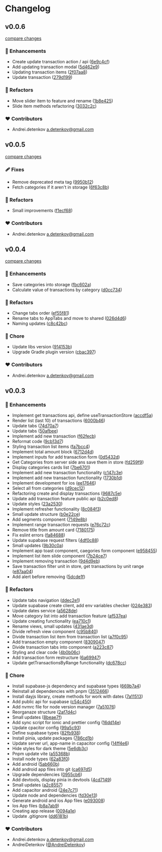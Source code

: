 # Changelog


## v0.0.6

[compare changes](https://github.com/AndreiDetenkov/vue3-ionic-budget-app/compare/v0.0.5...v0.0.6)

### 🚀 Enhancements

- Create update transaction action / api ([6e9c4cf](https://github.com/AndreiDetenkov/vue3-ionic-budget-app/commit/6e9c4cf))
- Add updating transaction modal ([5d462e9](https://github.com/AndreiDetenkov/vue3-ionic-budget-app/commit/5d462e9))
- Updating transaction items ([2f07aa8](https://github.com/AndreiDetenkov/vue3-ionic-budget-app/commit/2f07aa8))
- Update transaction ([279d199](https://github.com/AndreiDetenkov/vue3-ionic-budget-app/commit/279d199))

### 💅 Refactors

- Move slider item to feature and rename ([1b8e425](https://github.com/AndreiDetenkov/vue3-ionic-budget-app/commit/1b8e425))
- Slide item methods refactoring ([3032c2c](https://github.com/AndreiDetenkov/vue3-ionic-budget-app/commit/3032c2c))

### ❤️ Contributors

- Andrei.detenkov <a.detenkov@gmail.com>

## v0.0.5

[compare changes](https://github.com/AndreiDetenkov/vue3-ionic-budget-app/compare/v0.0.4...v0.0.5)

### 🩹 Fixes

- Remove deprecated meta tag ([9950b12](https://github.com/AndreiDetenkov/vue3-ionic-budget-app/commit/9950b12))
- Fetch categories if it aren't in storage ([6f63c8b](https://github.com/AndreiDetenkov/vue3-ionic-budget-app/commit/6f63c8b))

### 💅 Refactors

- Small improvements ([f1ecf68](https://github.com/AndreiDetenkov/vue3-ionic-budget-app/commit/f1ecf68))

### ❤️ Contributors

- Andrei.detenkov <a.detenkov@gmail.com>

## v0.0.4

[compare changes](https://github.com/AndreiDetenkov/vue3-ionic-budget-app/compare/v0.0.3...v0.0.4)

### 🚀 Enhancements

- Save categories into storage ([fbc602a](https://github.com/AndreiDetenkov/vue3-ionic-budget-app/commit/fbc602a))
- Calculate value of transactions by category ([d0cc734](https://github.com/AndreiDetenkov/vue3-ionic-budget-app/commit/d0cc734))

### 💅 Refactors

- Change tabs order ([ef55f81](https://github.com/AndreiDetenkov/vue3-ionic-budget-app/commit/ef55f81))
- Rename tabs to AppTabs and move to shared ([026d4d6](https://github.com/AndreiDetenkov/vue3-ionic-budget-app/commit/026d4d6))
- Naming updates ([c8c42bc](https://github.com/AndreiDetenkov/vue3-ionic-budget-app/commit/c8c42bc))

### 🏡 Chore

- Update libs version ([914153b](https://github.com/AndreiDetenkov/vue3-ionic-budget-app/commit/914153b))
- Upgrade Gradle plugin version ([cbac397](https://github.com/AndreiDetenkov/vue3-ionic-budget-app/commit/cbac397))

### ❤️ Contributors

- Andrei.detenkov <a.detenkov@gmail.com>

## v0.0.3


### 🚀 Enhancements

- Implement get transactions api, define useTransactionStore ([accdf5a](https://github.com/AndreiDetenkov/vue3-ionic-budget-app/commit/accdf5a))
- Render list (last 10) of transactions ([6000b46](https://github.com/AndreiDetenkov/vue3-ionic-budget-app/commit/6000b46))
- Update tabs ([74d70a7](https://github.com/AndreiDetenkov/vue3-ionic-budget-app/commit/74d70a7))
- Update tabs ([50afbee](https://github.com/AndreiDetenkov/vue3-ionic-budget-app/commit/50afbee))
- Implement add new transaction ([f62fecb](https://github.com/AndreiDetenkov/vue3-ionic-budget-app/commit/f62fecb))
- Reformat code ([9cb13d7](https://github.com/AndreiDetenkov/vue3-ionic-budget-app/commit/9cb13d7))
- Styling transaction list items ([fa7bcc4](https://github.com/AndreiDetenkov/vue3-ionic-budget-app/commit/fa7bcc4))
- Implement total amount block ([6712d4d](https://github.com/AndreiDetenkov/vue3-ionic-budget-app/commit/6712d4d))
- Implement inputs for add transaction form ([0d5432d](https://github.com/AndreiDetenkov/vue3-ionic-budget-app/commit/0d5432d))
- Get Categories from server side ans save them in store ([fd259f9](https://github.com/AndreiDetenkov/vue3-ionic-budget-app/commit/fd259f9))
- Display categories cards list ([7be6701](https://github.com/AndreiDetenkov/vue3-ionic-budget-app/commit/7be6701))
- Implement add new transaction functionality ([c147c3e](https://github.com/AndreiDetenkov/vue3-ionic-budget-app/commit/c147c3e))
- Implement add new transaction functionality ([1730b1d](https://github.com/AndreiDetenkov/vue3-ionic-budget-app/commit/1730b1d))
- Implement development for ios ([ee17646](https://github.com/AndreiDetenkov/vue3-ionic-budget-app/commit/ee17646))
- Select all from categories ([d9cec12](https://github.com/AndreiDetenkov/vue3-ionic-budget-app/commit/d9cec12))
- Refactoring create and display transactions ([9687c5e](https://github.com/AndreiDetenkov/vue3-ionic-budget-app/commit/9687c5e))
- Update add transaction feature public api ([b2c0ed8](https://github.com/AndreiDetenkov/vue3-ionic-budget-app/commit/b2c0ed8))
- Update styles ([23a2530](https://github.com/AndreiDetenkov/vue3-ionic-budget-app/commit/23a2530))
- Implement refresher functionality ([8c084f3](https://github.com/AndreiDetenkov/vue3-ionic-budget-app/commit/8c084f3))
- Small update structure ([b0e22ce](https://github.com/AndreiDetenkov/vue3-ionic-budget-app/commit/b0e22ce))
- Add segments component ([7149e8b](https://github.com/AndreiDetenkov/vue3-ionic-budget-app/commit/7149e8b))
- Implement range transaction requests ([e76c72c](https://github.com/AndreiDetenkov/vue3-ionic-budget-app/commit/e76c72c))
- Remove title from amount card ([7180175](https://github.com/AndreiDetenkov/vue3-ionic-budget-app/commit/7180175))
- Fix eslint errors ([fa84688](https://github.com/AndreiDetenkov/vue3-ionic-budget-app/commit/fa84688))
- Update supabase request filters ([4df0c88](https://github.com/AndreiDetenkov/vue3-ionic-budget-app/commit/4df0c88))
- Small updates ([9b30c0a](https://github.com/AndreiDetenkov/vue3-ionic-budget-app/commit/9b30c0a))
- Implement app toast component, caegories form component ([e958455](https://github.com/AndreiDetenkov/vue3-ionic-budget-app/commit/e958455))
- Implement list item slide component ([7b24ce7](https://github.com/AndreiDetenkov/vue3-ionic-budget-app/commit/7b24ce7))
- Implement removing transaction ([9d4d9eb](https://github.com/AndreiDetenkov/vue3-ionic-budget-app/commit/9d4d9eb))
- Save transaction filter unit in store, get transactions by unit range ([e87aa04](https://github.com/AndreiDetenkov/vue3-ionic-budget-app/commit/e87aa04))
- Add alert before removing ([5dcde1f](https://github.com/AndreiDetenkov/vue3-ionic-budget-app/commit/5dcde1f))

### 💅 Refactors

- Update tabs navigation ([ddec2e1](https://github.com/AndreiDetenkov/vue3-ionic-budget-app/commit/ddec2e1))
- Update supabase create client, add env variables checker ([024e383](https://github.com/AndreiDetenkov/vue3-ionic-budget-app/commit/024e383))
- Update dates service ([a5628de](https://github.com/AndreiDetenkov/vue3-ionic-budget-app/commit/a5628de))
- Move category list into add transaction feature ([af537ea](https://github.com/AndreiDetenkov/vue3-ionic-budget-app/commit/af537ea))
- Update creating functionality ([ea710c1](https://github.com/AndreiDetenkov/vue3-ionic-budget-app/commit/ea710c1))
- Rename views, small updates ([431ae3d](https://github.com/AndreiDetenkov/vue3-ionic-budget-app/commit/431ae3d))
- Divide refresh view component ([c95b840](https://github.com/AndreiDetenkov/vue3-ionic-budget-app/commit/c95b840))
- Divide transaction list item from transaction list ([a7f0c95](https://github.com/AndreiDetenkov/vue3-ionic-budget-app/commit/a7f0c95))
- Add transaction empty component ([8309047](https://github.com/AndreiDetenkov/vue3-ionic-budget-app/commit/8309047))
- Divide transaction tabs into component ([a223c87](https://github.com/AndreiDetenkov/vue3-ionic-budget-app/commit/a223c87))
- Styling and clear code ([4b0b06c](https://github.com/AndreiDetenkov/vue3-ionic-budget-app/commit/4b0b06c))
- Add transaction form restructure ([6a69947](https://github.com/AndreiDetenkov/vue3-ionic-budget-app/commit/6a69947))
- Update getTransactionsByRange functionality ([dc678cc](https://github.com/AndreiDetenkov/vue3-ionic-budget-app/commit/dc678cc))

### 🏡 Chore

- Install supabase-js dependency and supabase types ([669b7a4](https://github.com/AndreiDetenkov/vue3-ionic-budget-app/commit/669b7a4))
- Reinstall all dependencies with pnpm ([3512466](https://github.com/AndreiDetenkov/vue3-ionic-budget-app/commit/3512466))
- Install dayjs library, create methods for work with dates ([7a11513](https://github.com/AndreiDetenkov/vue3-ionic-budget-app/commit/7a11513))
- Add public api for supabase ([c54c450](https://github.com/AndreiDetenkov/vue3-ionic-budget-app/commit/c54c450))
- Add nvmrc file for node version manager ([7a51076](https://github.com/AndreiDetenkov/vue3-ionic-budget-app/commit/7a51076))
- Reorganaze structure ([2af7d4c](https://github.com/AndreiDetenkov/vue3-ionic-budget-app/commit/2af7d4c))
- Small updates ([8beae7f](https://github.com/AndreiDetenkov/vue3-ionic-budget-app/commit/8beae7f))
- Add sync script for ionic and prettier config ([16dd14e](https://github.com/AndreiDetenkov/vue3-ionic-budget-app/commit/16dd14e))
- Update cpacitor config ([99a5c93](https://github.com/AndreiDetenkov/vue3-ionic-budget-app/commit/99a5c93))
- Define supabase types ([82fb938](https://github.com/AndreiDetenkov/vue3-ionic-budget-app/commit/82fb938))
- Install pinia, update packages ([786cd1b](https://github.com/AndreiDetenkov/vue3-ionic-budget-app/commit/786cd1b))
- Update server url, app-name in capacitor config ([14ff4e6](https://github.com/AndreiDetenkov/vue3-ionic-budget-app/commit/14ff4e6))
- Hide styles for dark theme ([5e6db3c](https://github.com/AndreiDetenkov/vue3-ionic-budget-app/commit/5e6db3c))
- Pnpm update vite ([a55368b](https://github.com/AndreiDetenkov/vue3-ionic-budget-app/commit/a55368b))
- Install node types ([62a83f0](https://github.com/AndreiDetenkov/vue3-ionic-budget-app/commit/62a83f0))
- Add android ([5ab660b](https://github.com/AndreiDetenkov/vue3-ionic-budget-app/commit/5ab660b))
- Add android app files into git ([ca697d5](https://github.com/AndreiDetenkov/vue3-ionic-budget-app/commit/ca697d5))
- Upgrade dependencies ([0955cb6](https://github.com/AndreiDetenkov/vue3-ionic-budget-app/commit/0955cb6))
- Add devtools, display pinia in devtools ([4cd7149](https://github.com/AndreiDetenkov/vue3-ionic-budget-app/commit/4cd7149))
- Small updates ([a2c8557](https://github.com/AndreiDetenkov/vue3-ionic-budget-app/commit/a2c8557))
- Add capacitor android ([24e7c71](https://github.com/AndreiDetenkov/vue3-ionic-budget-app/commit/24e7c71))
- Update node and dependencies ([fd30e13](https://github.com/AndreiDetenkov/vue3-ionic-budget-app/commit/fd30e13))
- Generate android and ios App files ([e093008](https://github.com/AndreiDetenkov/vue3-ionic-budget-app/commit/e093008))
- Ios App files ([b8a7ab9](https://github.com/AndreiDetenkov/vue3-ionic-budget-app/commit/b8a7ab9))
- Creating app release ([0094a1e](https://github.com/AndreiDetenkov/vue3-ionic-budget-app/commit/0094a1e))
- Update .gitignore ([dd6181b](https://github.com/AndreiDetenkov/vue3-ionic-budget-app/commit/dd6181b))

### ❤️ Contributors

- Andrei.detenkov <a.detenkov@gmail.com>
- AndreiDetenkov ([@AndreiDetenkov](http://github.com/AndreiDetenkov))

